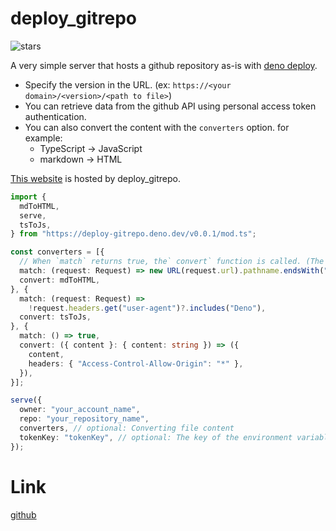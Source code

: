 # deploy_gitrepo

![stars](https://img.shields.io/github/stars/ayame113/deploy_gitrepo?style=social)

A very simple server that hosts a github repository as-is with
[deno deploy](https://deno.com/deploy).

- Specify the version in the URL. (ex:
  `https://<your domain>/<version>/<path to file>`)
- You can retrieve data from the github API using personal access token
  authentication.
- You can also convert the content with the `converters` option. for example:
  - TypeScript -> JavaScript
  - markdown -> HTML

[This website](https://deploy-gitrepo.deno.dev/v0.0.1/README.md) is hosted by
deploy_gitrepo.

```ts
import {
  mdToHTML,
  serve,
  tsToJs,
} from "https://deploy-gitrepo.deno.dev/v0.0.1/mod.ts";

const converters = [{
  // When `match` returns true, the` convert` function is called. (The first matching converter will be used.)
  match: (request: Request) => new URL(request.url).pathname.endsWith(".md"),
  convert: mdToHTML,
}, {
  match: (request: Request) =>
    !request.headers.get("user-agent")?.includes("Deno"),
  convert: tsToJs,
}, {
  match: () => true,
  convert: ({ content }: { content: string }) => ({
    content,
    headers: { "Access-Control-Allow-Origin": "*" },
  }),
}];

serve({
  owner: "your_account_name",
  repo: "your_repository_name",
  converters, // optional: Converting file content
  tokenKey: "tokenKey", // optional: The key of the environment variable that stores the personal access token of github
});
```

# Link

[github](https://github.com/ayame113/deploy_gitrepo)
